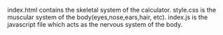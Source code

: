 index.html contains the skeletal system of the calculator. 
style.css is the muscular system of the body(eyes,nose,ears,hair, etc). 
index.js is the javascript file which acts as the nervous system of the body.
